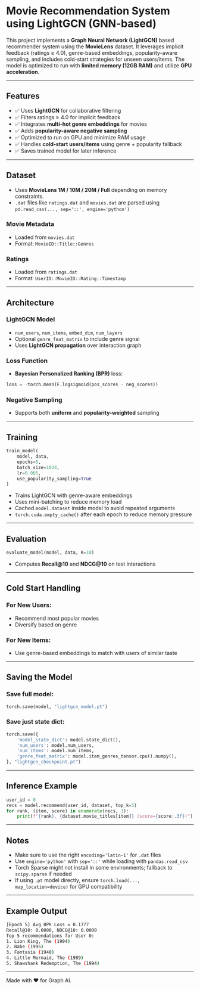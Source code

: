 # Movie Recommendation System using LightGCN (GNN-based)

This project implements a **Graph Neural Network (LightGCN)** based recommender system using the **MovieLens** dataset. It leverages implicit feedback (ratings ≥ 4.0), genre-based embeddings, popularity-aware sampling, and includes cold-start strategies for unseen users/items. The model is optimized to run with **limited memory (12GB RAM)** and utilize **GPU acceleration**.

---

## Features

- ✅ Uses **LightGCN** for collaborative filtering
- ✅ Filters ratings ≥ 4.0 for implicit feedback
- ✅ Integrates **multi-hot genre embeddings** for movies
- ✅ Adds **popularity-aware negative sampling**
- ✅ Optimized to run on GPU and minimize RAM usage
- ✅ Handles **cold-start users/items** using genre + popularity fallback
- ✅ Saves trained model for later inference

---

## Dataset

- Uses **MovieLens 1M / 10M / 20M / Full** depending on memory constraints.
- `.dat` files like `ratings.dat` and `movies.dat` are parsed using `pd.read_csv(..., sep='::', engine='python')`

### Movie Metadata
- Loaded from `movies.dat`
- Format: `MovieID::Title::Genres`

### Ratings
- Loaded from `ratings.dat`
- Format: `UserID::MovieID::Rating::Timestamp`

---

## Architecture

### LightGCN Model
- `num_users`, `num_items`, `embed_dim`, `num_layers`
- Optional `genre_feat_matrix` to include genre signal
- Uses **LightGCN propagation** over interaction graph

### Loss Function
- **Bayesian Personalized Ranking (BPR)** loss:
```python
loss = -torch.mean(F.logsigmoid(pos_scores - neg_scores))
```

### Negative Sampling
- Supports both **uniform** and **popularity-weighted** sampling

---

## Training

```python
train_model(
    model, data,
    epochs=5,
    batch_size=1024,
    lr=0.005,
    use_popularity_sampling=True
)
```

- Trains LightGCN with genre-aware embeddings
- Uses mini-batching to reduce memory load
- Cached `model.dataset` inside model to avoid repeated arguments
- `torch.cuda.empty_cache()` after each epoch to reduce memory pressure

---

## Evaluation

```python
evaluate_model(model, data, K=10)
```

- Computes **Recall@10** and **NDCG@10** on test interactions

---

## Cold Start Handling

### For New Users:
- Recommend most popular movies
- Diversify based on genre

### For New Items:
- Use genre-based embeddings to match with users of similar taste

---

## Saving the Model

### Save full model:
```python
torch.save(model, "lightgcn_model.pt")
```

### Save just state dict:
```python
torch.save({
    'model_state_dict': model.state_dict(),
    'num_users': model.num_users,
    'num_items': model.num_items,
    'genre_feat_matrix': model.item_genres_tensor.cpu().numpy(),
}, "lightgcn_checkpoint.pt")
```

---

## Inference Example

```python
user_id = 0
recs = model.recommend(user_id, dataset, top_k=5)
for rank, (item, score) in enumerate(recs, 1):
    print(f"{rank}. {dataset.movie_titles[item]} (score={score:.3f})")
```

---

## Notes
- Make sure to use the right `encoding='latin-1'` for `.dat` files
- Use `engine='python'` with `sep='::'` while loading with `pandas.read_csv`
- Torch Sparse might not install in some environments; fallback to `scipy.sparse` if needed
- If using `.pt` model directly, ensure `torch.load(..., map_location=device)` for GPU compatibility

---

## Example Output
```bash
[Epoch 5] Avg BPR Loss = 0.1777
Recall@10: 0.0000, NDCG@10: 0.0000
Top 5 recommendations for User 0:
1. Lion King, The (1994)
2. Babe (1995)
3. Fantasia (1940)
4. Little Mermaid, The (1989)
5. Shawshank Redemption, The (1994)
```

---


Made with ❤️ for Graph AI.

